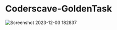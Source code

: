 # Coderscave-GoldenTask
![Screenshot 2023-12-03 182837](https://github.com/Venkatasai25/Coderscave-GoldenTask/assets/136894203/bc44e100-813a-4a05-929b-f51df3a91de4)
